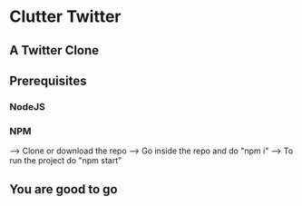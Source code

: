 # Clutter Twitter

## A Twitter Clone
 
## Prerequisites
 ### NodeJS
 ### NPM 
 
--> Clone or download the repo
--> Go inside the repo and do "npm i"
--> To run the project do "npm start"
## You are good to go
